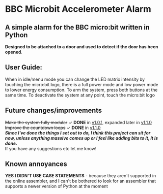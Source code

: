 # BBC Microbit Accelerometer Alarm
## **A simple alarm for the BBC micro:bit written in Python**

**Designed to be attached to a door and used to detect if the door has been opened.**

## User Guide:
When in idle/menu mode you can change the LED matrix intensity by touching the micro:bit logo, there is a full power mode and low power mode to lower energy consumption.
To arm the system, press both buttons at the same time.
To deactivate the system at any point, touch the micro:bit logo

## Future changes/improvements
~~Make the system fully modular~~ ✓ **DONE** in [v1.0.1](https://github.com/matthew-townson/BBC-Microbit-Accelerometer-Alarm/releases/tag/v1.0.1), expanded later in [v1.1.0](https://github.com/matthew-townson/BBC-Microbit-Accelerometer-Alarm/releases/tag/v1.1.0)  
~~Improve the countdown loops~~ ✓ **DONE** in [v1.1.0](https://github.com/matthew-townson/BBC-Microbit-Accelerometer-Alarm/releases/tag/v1.1.0)    
_**Since I've done the things I set out to do, I think this project can sit for now, unless anything massive comes up or I feel like adding bits to it, it is done.**_  
If you have any suggestions etc let me know!

## Known annoyances
**YES I DIDN'T USE CASE STATEMENTS** - because they aren't supported in the online assembler, and I can't be bothered to look for an assembler that supports a newer version of Python at the moment
